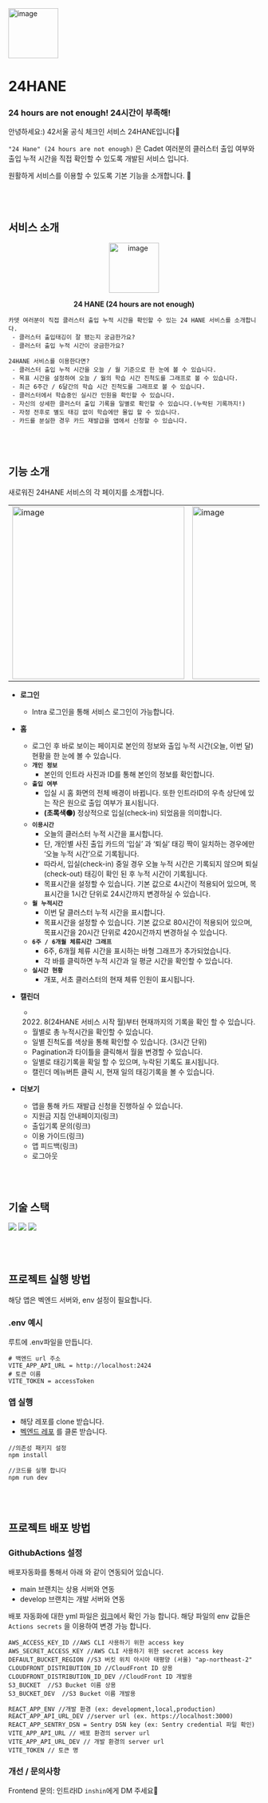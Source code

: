 
<a href="https://24hoursarenotenough.42seoul.kr/" target="_blank">
<img width="100" alt="image" src="https://user-images.githubusercontent.com/72684256/222954950-6ab18005-81e1-4d0b-93d5-6097f11fee32.png">
</a>

# 24HANE

### 24 hours are not enough! 24시간이 부족해!

안녕하세요:) 42서울 공식 체크인 서비스 24HANE입니다💌

`"24 Hane" (24 hours are not enough)` 은 Cadet 여러분의 클러스터 출입 여부와 출입 누적 시간을 직접 확인할 수 있도록 개발된 서비스 입니다. 

원활하게 서비스를 이용할 수 있도록 기본 기능을 소개합니다. 👋

<br />
<br />

## 서비스 소개

<p align="center">
<a href="https://24hoursarenotenough.42seoul.kr/" target="_blank">
<img width="100" alt="image" src="https://user-images.githubusercontent.com/72684256/223358425-9eca18d8-577b-4476-8c93-aeeb9c3ec934.png" />
</a>
</p>

<p align="center">
<b>24 HANE (24 hours are not enough)</b>
</p>

```
카뎃 여러분이 직접 클러스터 출입 누적 시간을 확인할 수 있는 24 HANE 서비스를 소개합니다.
 - 클러스터 출입태깅이 잘 됐는지 궁금한가요?
 - 클러스터 출입 누적 시간이 궁금한가요?

24HANE 서비스를 이용한다면?
 - 클러스터 출입 누적 시간을 오늘 / 월 기준으로 한 눈에 볼 수 있습니다.
 - 목표 시간을 설정하여 오늘 / 월의 학습 시간 진척도를 그래프로 볼 수 있습니다.
 - 최근 6주간 / 6달간의 학습 시간 진척도를 그래프로 볼 수 있습니다.
 - 클러스터에서 학습중인 실시간 인원을 확인할 수 있습니다.
 - 자신의 상세한 클러스터 출입 기록을 일별로 확인할 수 있습니다.(누락된 기록까지!)
 - 자정 전후로 별도 태깅 없이 학습에만 몰입 할 수 있습니다.
 - 카드를 분실한 경우 카드 재발급을 앱에서 신청할 수 있습니다.
```

<br />
<br />

## 기능 소개

새로워진 24HANE 서비스의 각 페이지를 소개합니다.

<table align="center">
  <tr>
    <td><img width="345" alt="image" src="https://user-images.githubusercontent.com/72684256/222955031-4ce9edd6-6dda-46f3-ac17-e6bacacfbcfe.png"></td>
    <td><img width="345" alt="image" src="https://user-images.githubusercontent.com/72684256/222955101-301b7088-890b-4291-899f-9e685264c78f.png"></td>
    <td><img width="345" alt="image" src="https://user-images.githubusercontent.com/72684256/222955264-301460c7-cc7d-4d2c-905a-5b73cba8383c.png"></td>
  <tr>
</table>

- **로그인**
  - Intra 로그인을 통해 서비스 로그인이 가능합니다.

- **홈**
  - 로그인 후 바로 보이는 페이지로 본인의 정보와 출입 누적 시간(오늘, 이번 달) 현황을 한 눈에 볼 수 있습니다.
  - **`개인 정보`**
    - 본인의 인트라 사진과 ID를 통해 본인의 정보를 확인합니다.
  - **`출입 여부`**
    - 입실 시 홈 화면의 전체 배경이 바뀝니다. 또한
  인트라ID의 우측 상단에 있는 작은 원으로  출입 여부가 표시됩니다.
    - **(초록색🟢)** 정상적으로 입실(check-in) 되었음을 의미합니다.
  - **`이용시간`**
    - 오늘의 클러스터 누적 시간을 표시합니다.
    - 단, 개인별 사진 출입 카드의 ‘입실’ 과 ‘퇴실’ 태깅 짝이 일치하는 경우에만 ‘오늘 누적 시간’으로 기록됩니다.
    - 따라서, 입실(check-in) 중일 경우 오늘 누적 시간은 기록되지 않으며 퇴실(check-out) 태깅이 확인 된 후 누적 시간이 기록됩니다.
    - 목표시간을 설정할 수 있습니다. 기본 값으로 4시간이 적용되어 있으며, 목표시간을 1시간 단위로 24시간까지 변경하실 수 있습니다.
  - **`월 누적시간`**
    - 이번 달 클러스터 누적 시간을 표시합니다.
    - 목표시간을 설정할 수 있습니다. 기본 값으로 80시간이 적용되어 있으며, 목표시간을 20시간 단위로 420시간까지 변경하실 수 있습니다.
  - **`6주 / 6개월 체류시간 그래프`**
    - 6주, 6개월 체류 시간을 표시하는 바형 그래프가 추가되었습니다.
    - 각 바를 클릭하면 누적 시간과 일 평균 시간을 확인할 수 있습니다.
  - **`실시간 현황`**
    - 개포, 서초 클러스터의 현재 체류 인원이 표시됩니다.

- **캘린더**
  - 2022. 8(24HANE 서비스 시작 월)부터 현재까지의 기록을 확인 할 수 있습니다.
  - 월별로 총 누적시간을 확인할 수 있습니다.
  - 일별 진척도를 색상을 통해 확인할 수 있습니다. (3시간 단위)
  - Pagination과 타이틀을 클릭해서 월을 변경할 수 있습니다.
  - 일별로 태깅기록을 확일 할 수 있으며, 누락된 기록도 표시됩니다.
  - 캘린더 메뉴버튼 클릭 시, 현재 일의 태깅기록을 볼 수 있습니다.

- **더보기**
  - 앱을 통해 카드 재발급 신청을 진행하실 수 있습니다.
  - 지원금 지침 안내페이지(링크)
  - 출입기록 문의(링크)
  - 이용 가이드(링크)
  - 앱 피드백(링크)
  - 로그아웃

<br />
<br />

## 기술 스택

 <p>
   <img src="https://img.shields.io/badge/Vue.js-4FC08D?style=for-the-badge&logo=Vue.js&logoColor=black">
  <img src="https://img.shields.io/badge/typescript-3178C6?style=for-the-badge&logo=typescript&logoColor=black">
    <img src="https://img.shields.io/badge/amazons3-569A31?style=for-the-badge&logo=amazons3&logoColor=black">
</p>


<br />
<br />

## 프로젝트 실행 방법

해당 앱은 벡엔드 서버와, env 설정이 필요합니다.

### .env 예시

루트에 .env파일을 만듭니다.

```
# 백엔드 url 주소
VITE_APP_API_URL = http://localhost:2424
# 토큰 이름
VITE_TOKEN = accessToken
```

### 앱 실행

- 해당 레포를 clone 받습니다.
- [벡엔드 레포](https://github.com/innovationacademy-kr/24hane-backend) 를 클론 받습니다.

```
//의존성 패키지 설정
npm install

//코드를 실행 합니다
npm run dev
```

<br />
<br />

## 프로젝트 배포 방법

### GithubActions 설정

배포자동화를 통해서 아래 와 같이 연동되어 있습니다.

- main 브랜치는 상용 서버와 연동
- develop 브랜치는 개발 서버와 연동

배포 자동화에 대한 yml 파일은 [링크](https://github.com/innovationacademy-kr/42checkin_v3-frontend/tree/master/.github/workflows)에서 확인 가능 합니다. 해당 파일의 env 값들은 `Actions secrets` 을 이용하여 변경 가능 합니다.

```
AWS_ACCESS_KEY_ID //AWS CLI 사용하기 위한 access key
AWS_SECRET_ACCESS_KEY //AWS CLI 사용하기 위한 secret access key
DEFAULT_BUCKET_REGION //S3 버킷 위치 아시아 태평양 (서울) "ap-northeast-2"
CLOUDFRONT_DISTRIBUTION_ID //CloudFront ID 상용
CLOUDFRONT_DISTRIBUTION_ID_DEV //CloudFront ID 개발용
S3_BUCKET  //S3 Bucket 이름 상용
S3_BUCKET_DEV  //S3 Bucket 이름 개발용

REACT_APP_ENV //개발 환경 (ex: development,local,production)
REACT_APP_API_URL_DEV //server url (ex. https://localhost:3000)
REACT_APP_SENTRY_DSN = Sentry DSN key (ex: Sentry credential 파일 확인)
VITE_APP_API_URL // 배포 환경의 server url
VITE_APP_API_URL_DEV // 개발 환경의 server url
VITE_TOKEN // 토큰 명
```

### 개선 / 문의사항

Frontend 문의: 인트라ID `inshin`에게 DM 주세요💌
